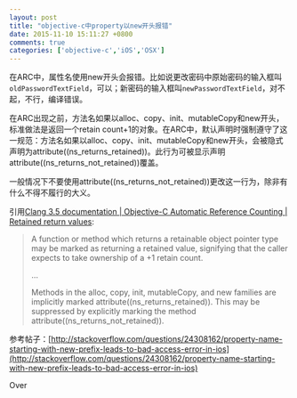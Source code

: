 ```yaml
---
layout: post
title: "objective-c中property以new开头报错"
date: 2015-11-10 15:11:27 +0800
comments: true
categories: ['objective-c','iOS','OSX']
---
```


在ARC中，属性名使用new开头会报错。比如说更改密码中原始密码的输入框叫`oldPasswordTextField`，可以；新密码的输入框叫`newPasswordTextField`，对不起，不行，编译错误。  

在ARC出现之前，方法名如果以alloc、copy、init、mutableCopy和new开头，标准做法是返回一个retain count+1的对象。在ARC中，默认声明时强制遵守了这一规范：方法名如果以alloc、copy、init、mutableCopy和new开头，会被隐式声明为attribute((ns_returns_retained))。此行为可被显示声明attribute((ns_returns_not_retained))覆盖。  

一般情况下不要使用attribute((ns_returns_not_retained))更改这一行为，除非有什么不得不履行的大义。  

引用[Clang 3.5 documentation | Objective-C Automatic Reference Counting | Retained return values](http://clang.llvm.org/docs/AutomaticReferenceCounting.html#retained-return-values):  

> A function or method which returns a retainable object pointer type may be marked as returning a retained value, signifying that the caller expects to take ownership of a +1 retain count.
> 
> …
> 
> Methods in the alloc, copy, init, mutableCopy, and new families are implicitly marked attribute((ns_returns_retained)). This may be suppressed by explicitly marking the method attribute((ns_returns_not_retained)).


参考帖子：[http://stackoverflow.com/questions/24308162/property-name-starting-with-new-prefix-leads-to-bad-access-error-in-ios](http://stackoverflow.com/questions/24308162/property-name-starting-with-new-prefix-leads-to-bad-access-error-in-ios)  

Over